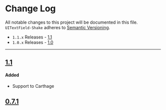 # Change Log
All notable changes to this project will be documented in this file.
`UITextField-Shake` adheres to [Semantic Versioning](http://semver.org/).

- `1.1.x` Releases - [1.1](#11)
- `1.0.x` Releases - [1.0](#10)

---

## [1.1](https://github.com/andreamazz/UITextField-Shake/releases/tag/1.1)

#### Added  
- Support to Carthage

## [0.7.1](https://github.com/andreamazz/UITextField-Shake/releases/tag/1.0)

